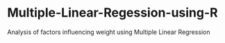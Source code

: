 # Multiple-Linear-Regession-using-R
Analysis of factors influencing weight using Multiple Linear Regression
